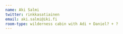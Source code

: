 ```yaml
---
name: Aki Salmi
twitter: rinkkasatiainen
email: aki.salmi@iki.fi
room-type: wilderness cabin with Adi + Daniel? + ? 
---
```



